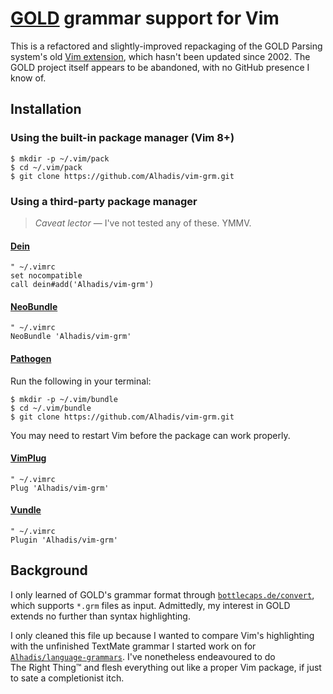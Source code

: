 [GOLD](http://goldparser.org/) grammar support for Vim
======================================================

This is a refactored and slightly-improved repackaging of the GOLD Parsing system's
old [Vim extension](http://goldparser.org/builder/files/grm.vim), which hasn't been
updated since 2002. The GOLD project itself appears to be abandoned, with no GitHub
presence I know of.


Installation
------------

### Using the built-in package manager (Vim 8+)

~~~console
$ mkdir -p ~/.vim/pack
$ cd ~/.vim/pack
$ git clone https://github.com/Alhadis/vim-grm.git
~~~

### Using a third-party package manager

> _Caveat lector_ — I've not tested any of these. YMMV.

#### [Dein](https://github.com/Shougo/dein.vim)

~~~viml
" ~/.vimrc
set nocompatible
call dein#add('Alhadis/vim-grm')
~~~

#### [NeoBundle](https://github.com/Shougo/neobundle.vim)

~~~viml
" ~/.vimrc
NeoBundle 'Alhadis/vim-grm'
~~~

#### [Pathogen](https://github.com/tpope/vim-pathogen)
Run the following in your terminal:

~~~console
$ mkdir -p ~/.vim/bundle
$ cd ~/.vim/bundle
$ git clone https://github.com/Alhadis/vim-grm.git
~~~

You may need to restart Vim before the package can work properly.

#### [VimPlug](https://github.com/junegunn/vim-plug)

~~~viml
" ~/.vimrc
Plug 'Alhadis/vim-grm'
~~~

#### [Vundle](https://github.com/VundleVim/Vundle.vim)

~~~viml
" ~/.vimrc
Plugin 'Alhadis/vim-grm'
~~~


Background
----------

I only learned of GOLD's grammar format through [`bottlecaps.de/convert`][2], which
supports `*.grm` files as input. Admittedly, my interest in GOLD extends no further
than syntax highlighting.

I only cleaned this file up because I wanted to compare Vim's highlighting with the
unfinished TextMate grammar I started work on for [`Alhadis/language-grammars`][3].
I've nonetheless endeavoured to do The Right Thing™ and flesh everything out like a
proper Vim package, if just to sate a completionist itch.

[2]: https://www.bottlecaps.de/convert/
[3]: https://github.com/Alhadis/language-grammars
